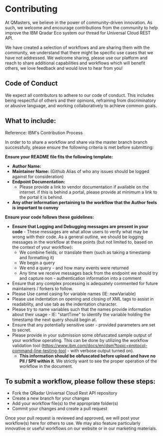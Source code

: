 # Contributing
At QMasters, we believe in the power of community-driven innovation. As such, we welcome and encourage contributions from the community to help improve the IBM Qradar Eco system our thread for Universal Cloud REST API.

We have created a selection of workflows and are sharing them with the community, we understand that there might be specific use cases that we have not addressed. 
We welcome sharing, please use our platform and reach to share additional capabilities and workflows which will benefit others, we love feedback and  would love to hear from you!

## Code of Conduct
We expect all contributors to adhere to our code of conduct. This includes being respectful of others and their opinions, refraining from discriminatory or abusive language, and working collaboratively to achieve common goals.

## What to include:
Reference: IBM's Contribution Process

In order to to share a workflow and share via the master branch branch successfully, please ensure the following criteria is met before submitting:

**Ensure your README file fits the following template:**
- **Author Name:**
- **Maintainer Name:** (Github Alias of who any issues should be logged against for consideration)
- **Endpoint Documentation:**
    - Please provide a link to vendor documentation if available on the internet. if this is behind a portal, please provide at minimum a link to the portal it is behind.
- **Any other information pertaining to the workflow that the Author feels is important to convey**

**Ensure your code follows these guidelines:**
- **Ensure that Logging and Debugging messages are present in your code** - These messages are what allow users to verify what may be wrong with their code. As a general outline, we should be logging messages in the workflow at these points (but not limited to, based on the context of your workflow):
    - We combine fields, or translate them (such as taking a timestamp and formatting it)
    - We begin a query
    - We end a query - and how many events were returned
    - Any time we receive messages back from the endpoint we should try and capture non - authentication information into a comment
- Ensure that any complex processing is adequately commented for future maintainers / forkers to follow.
- Please Use camel casing for variable names (IE: newVariable)
- Please use indentation on opening and closing of XML tags to assist in readability, and use tab as the indentation character.
- Please try to name variables such that the names provide information about their usage - IE: "startTime" to identify the variable holding the timestamp the next query should begin at. 
- Ensure that any potentially sensitive user - provided parameters are set to secret.
- Please provide in your submission some obfuscated sample output of your workflow operating. This can be done by utilizing the workflow validation tool (https://www.ibm.com/docs/en/dsm?topic=protocol-command-line-testing-tool - with verbose output turned on).
    - **This information should be obfuscated before upload and have no PII / SPII within it**. We strictly want to see the proper operation of the workflow in the document. 

## To submit a workflow, please follow these steps:
- Fork the QRadar Universal Cloud Rest API repository
- Create a new branch for your changes
- Add your workflow file(s) to the appropriate folder(s)
- Commit your changes and create a pull request

Once your pull request is reviewed and approved, we will post your workflow(s) here for others to use. We may also feature particularly innovative or useful workflows on our website or in our marketing materials.
